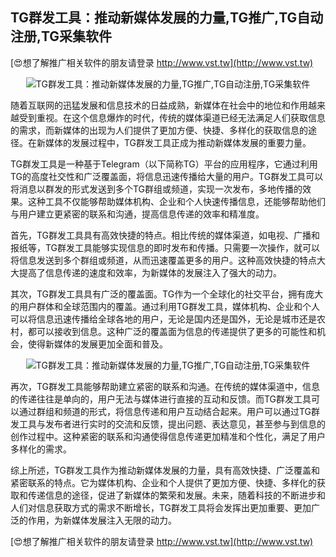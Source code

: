 ## **TG群发工具：推动新媒体发展的力量,TG推广,TG自动注册,TG采集软件**

[😍想了解推广相关软件的朋友请登录 http://www.vst.tw](http://www.vst.tw)

 <center><img src="https://vst.tw/MP4/tuiguang/png/4.png" alt="TG群发工具：推动新媒体发展的力量,TG推广,TG自动注册,TG采集软件"></center>

随着互联网的迅猛发展和信息技术的日益成熟，新媒体在社会中的地位和作用越来越受到重视。在这个信息爆炸的时代，传统的媒体渠道已经无法满足人们获取信息的需求，而新媒体的出现为人们提供了更加方便、快捷、多样化的获取信息的途径。在新媒体的发展过程中，TG群发工具正成为推动新媒体发展的重要力量。

TG群发工具是一种基于Telegram（以下简称TG）平台的应用程序，它通过利用TG的高度社交性和广泛覆盖面，将信息迅速传播给大量的用户。TG群发工具可以将消息以群发的形式发送到多个TG群组或频道，实现一次发布，多地传播的效果。这种工具不仅能够帮助媒体机构、企业和个人快速传播信息，还能够帮助他们与用户建立更紧密的联系和沟通，提高信息传递的效率和精准度。

首先，TG群发工具具有高效快捷的特点。相比传统的媒体渠道，如电视、广播和报纸等，TG群发工具能够实现信息的即时发布和传播。只需要一次操作，就可以将信息发送到多个群组或频道，从而迅速覆盖更多的用户。这种高效快捷的特点大大提高了信息传递的速度和效率，为新媒体的发展注入了强大的动力。

其次，TG群发工具具有广泛的覆盖面。TG作为一个全球化的社交平台，拥有庞大的用户群体和全球范围内的覆盖。通过利用TG群发工具，媒体机构、企业和个人可以将信息迅速传播给全球各地的用户，无论是国内还是国外，无论是城市还是农村，都可以接收到信息。这种广泛的覆盖面为信息的传递提供了更多的可能性和机会，使得新媒体的发展更加全面和普及。

 <center><img src="https://vst.tw/MP4/tuiguang/png/6.png" alt="TG群发工具：推动新媒体发展的力量,TG推广,TG自动注册,TG采集软件"></center>

再次，TG群发工具能够帮助建立紧密的联系和沟通。在传统的媒体渠道中，信息的传递往往是单向的，用户无法与媒体进行直接的互动和反馈。而TG群发工具可以通过群组和频道的形式，将信息传递和用户互动结合起来。用户可以通过TG群发工具与发布者进行实时的交流和反馈，提出问题、表达意见，甚至参与到信息的创作过程中。这种紧密的联系和沟通使得信息传递更加精准和个性化，满足了用户多样化的需求。

综上所述，TG群发工具作为推动新媒体发展的力量，具有高效快捷、广泛覆盖和紧密联系的特点。它为媒体机构、企业和个人提供了更加方便、快捷、多样化的获取和传递信息的途径，促进了新媒体的繁荣和发展。未来，随着科技的不断进步和人们对信息获取方式的需求不断增长，TG群发工具将会发挥出更加重要、更加广泛的作用，为新媒体发展注入无限的动力。

[😍想了解推广相关软件的朋友请登录 http://www.vst.tw](http://www.vst.tw)



